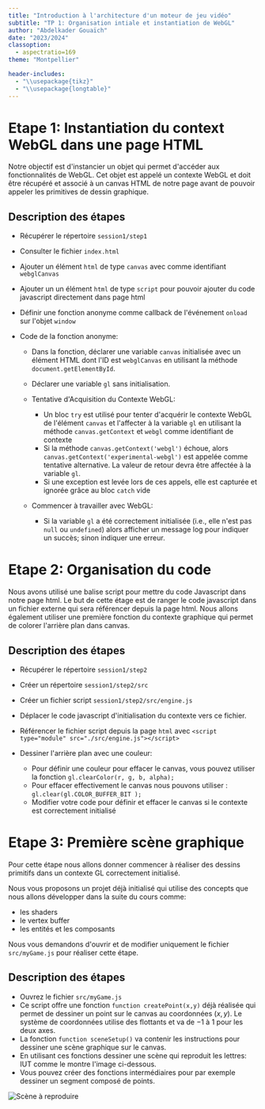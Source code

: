```yaml
---
title: "Introduction à l'architecture d'un moteur de jeu vidéo"
subtitle: "TP 1: Organisation intiale et instantiation de WebGL"
author: "Abdelkader Gouaïch"
date: "2023/2024"
classoption:
  - aspectratio=169
theme: "Montpellier"

header-includes:
  - "\\usepackage{tikz}"
  - "\\usepackage{longtable}"
---
```


# Etape 1: Instantiation du context WebGL dans une page HTML

Notre objectif est d'instancier un objet qui permet d'accéder aux fonctionnalités de WebGL. Cet objet est appelé un contexte WebGL et doit être récupéré et associé à un canvas HTML de notre page avant de pouvoir appeler les primitives de dessin graphique.

## Description des étapes

- Récupérer le répertoire `session1/step1`
- Consulter le fichier `index.html`
- Ajouter un élément `html` de type `canvas` avec comme identifiant `webglCanvas`
- Ajouter un un élément `html` de type `script` pour pouvoir ajouter du code javascript directement dans page html
- Définir une fonction anonyme comme callback de l'événement `onload` sur l'objet `window`
- Code de la fonction anonyme:

  - Dans la fonction, déclarer une variable `canvas` initialisée avec un élément HTML dont l'ID est `webglCanvas` en utilisant la méthode `document.getElementById`.
  - Déclarer une variable `gl` sans initialisation.
  - Tentative d'Acquisition du Contexte WebGL:

    - Un bloc `try` est utilisé pour tenter d'acquérir le contexte WebGL de l'élément `canvas` et l'affecter à la variable `gl` en utilisant la méthode `canvas.getContext` et `webgl` comme identifiant de contexte
    - Si la méthode `canvas.getContext('webgl')` échoue, alors `canvas.getContext('experimental-webgl')` est appelée comme tentative alternative. La valeur de retour devra être affectée à la variable `gl`.
    - Si une exception est levée lors de ces appels, elle est capturée et ignorée grâce au bloc `catch` vide

  - Commencer à travailler avec WebGL:
    - Si la variable `gl` a été correctement initialisée (i.e., elle n'est pas `null` ou `undefined`) alors afficher un message log pour indiquer un succès; sinon indiquer une erreur.

# Etape 2: Organisation du code

Nous avons utilisé une balise script pour mettre du code Javascript dans notre page html.
Le but de cette étage est de ranger le code javascript dans un fichier externe qui sera référencer depuis la page html.
Nous allons également utiliser une première fonction du contexte graphique qui permet de colorer l'arrière plan dans canvas.

## Description des étapes

- Récupérer le répertoire `session1/step2`
- Créer un répertoire `session1/step2/src`
- Créer un fichier script `session1/step2/src/engine.js`
- Déplacer le code javascript d'initialisation du contexte vers ce fichier.
- Référencer le fichier script depuis la page `html` avec `<script type="module" src="./src/engine.js"></script>`
- Dessiner l'arrière plan avec une couleur:

  - Pour définir une couleur pour effacer le canvas, vous pouvez utiliser la fonction `gl.clearColor(r, g, b, alpha);`
  - Pour effacer effectivement le canvas nous pouvons utiliser : `gl.clear(gl.COLOR_BUFFER_BIT );`
  - Modifier votre code pour définir et effacer le canvas si le contexte est correctement initialisé

# Etape 3: Première scène graphique

Pour cette étape nous allons donner commencer à réaliser des dessins primitifs dans un contexte GL correctement initialisé.

Nous vous proposons un projet déjà initialisé qui utilise des concepts que nous allons développer dans la suite du cours comme:

- les shaders
- le vertex buffer
- les entités et les composants

Nous vous demandons d'ouvrir et de modifier uniquement le fichier `src/myGame.js` pour réaliser cette étape.

## Description des étapes

- Ouvrez le fichier `src/myGame.js`
- Ce script offre une fonction `function createPoint(x,y)` déjà réalisée qui permet de dessiner un point sur le canvas au coordonnées $(x,y)$. Le système de coordonnées utilise des flottants et va de $-1$ à $1$ pour les deux axes.
- La fonction `function sceneSetup()` va contenir les instructions pour dessiner une scène graphique sur le canvas.
- En utilisant ces fonctions dessiner une scène qui reproduit les lettres: IUT comme le montre l'image ci-dessous.
- Vous pouvez créer des fonctions intermédiaires pour par exemple dessiner un segment composé de points.

![Scène à reproduire](code/session1/iut.jpg "Scène à reproduire")
